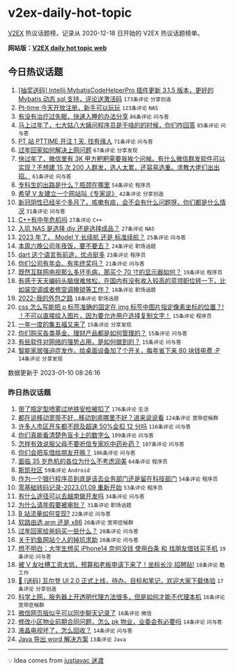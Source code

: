 # v2ex-daily-hot-topic

[V2EX](https://www.v2ex.com/) 热议话题榜，记录从 2020-12-18 日开始的 V2EX 热议话题榜单。

**网站版：[V2EX daily hot topic web](https://boojack.github.io/v2ex-daily-hot-topic-web/)**

## 今日热议话题

<!-- TODAY BEGIN -->

1. [[抽奖送码] Intellij MybatisCodeHelperPro 插件更新 3.1.5 版本，更好的 Mybatis 动态 sql 支持，评论送激活码](https://www.v2ex.com/t/907864) `173条评论` `分享创造`
1. [Pt-time 今天开放注册，新手可以玩玩](https://www.v2ex.com/t/907792) `123条评论` `NAS`
1. [有没有治疗过失眠，快速入睡的办法分享](https://www.v2ex.com/t/907790) `86条评论` `问与答`
1. [马上过年了，七大姑八大姨问程序员是干啥的的时候，你们咋回答](https://www.v2ex.com/t/907843) `85条评论` `问与答`
1. [PT 站 PTTIME 开注 1 天, 找有缘人](https://www.v2ex.com/t/907786) `71条评论` `问与答`
1. [过年回家如何解决上网问题](https://www.v2ex.com/t/907835) `67条评论` `分享发现`
1. [快过年了，微信里有 3K 甲方粑粑需要我挨个问候。有什么微信群发软件可以实现？不想建 15 次 200 人群发，选人太累，还容易选重。求教大佬们出出招。](https://www.v2ex.com/t/907798) `61条评论` `问与答`
1. [专科生的出路是什么？瓶颈在哪里](https://www.v2ex.com/t/907921) `54条评论` `程序员`
1. [希望 V 友建立一个网站叫《专家说》](https://www.v2ex.com/t/907899) `42条评论` `分享创造`
1. [新冠阴性已经半个多月了，咳嗽有痰，会不会有什么问题呀，你们都是什么情况](https://www.v2ex.com/t/907815) `31条评论` `问与答`
1. [C++有中年危机吗](https://www.v2ex.com/t/907824) `27条评论` `C++`
1. [入坑 NAS 是选择 diy 还是选择成品？](https://www.v2ex.com/t/907802) `27条评论` `NAS`
1. [2023 年了， Model Y 长续航 还是 标准续航？](https://www.v2ex.com/t/907826) `25条评论` `问与答`
1. [本周六晚公司年夜饭，要不要去？](https://www.v2ex.com/t/907917) `24条评论` `职场话题`
1. [dart 这个语言有前途，优点挺多](https://www.v2ex.com/t/907891) `23条评论` `程序员`
1. [你们公司有年会、有年终奖吗？](https://www.v2ex.com/t/907857) `21条评论` `问与答`
1. [既然互联网电视那么多坏毛病，那买个 70 寸的显示器如何？](https://www.v2ex.com/t/907804) `19条评论` `程序员`
1. [有感于天天编码头脑很难放松，在国内有没有收入较高的蓝领职位转一下，比如装空调或者修空调换锁等工作？](https://www.v2ex.com/t/907827) `18条评论` `职场话题`
1. [2022-我的外包之路](https://www.v2ex.com/t/907797) `18条评论` `职场话题`
1. [css 怎么写能把 p 标签准确的固定在 img 标签中图片指定像素坐标的位置？! ！不可以直接绘入图片，因为要允许用户选择复制文字！](https://www.v2ex.com/t/907868) `15条评论` `程序员`
1. [一年一度的集五福又来了](https://www.v2ex.com/t/907823) `15条评论` `分享发现`
1. [你们购买各类基金、理财产品都是如何管理的？](https://www.v2ex.com/t/907784) `15条评论` `问与答`
1. [有些软件对网络的强势占用，是如何做到的？](https://www.v2ex.com/t/907775) `15条评论` `问与答`
1. [智能家居强迫症发作，给桌面设备加了个开关，每年省下来 80 块钱电费 :P](https://www.v2ex.com/t/907910) `14条评论` `分享发现`

数据更新于 2023-01-10 08:26:16

<!-- TODAY END -->

### 昨日热议话题

<!-- YESTERDAY BEGIN -->

1. [带了瓶定型喷雾过地铁安检被扣了](https://www.v2ex.com/t/907496) `176条评论` `生活`
1. [都在说移动宽带不好...移动到底哪里不好？进来说说看](https://www.v2ex.com/t/907577) `124条评论` `宽带症候群`
1. [许多人市区开车都不顾及超速 50%会扣 12 分吗](https://www.v2ex.com/t/907498) `116条评论` `问与答`
1. [你们真能看清楚色盲卡上的数字么](https://www.v2ex.com/t/907617) `109条评论` `问与答`
1. [怎样有效说服父母不要听信专家吃中药补药？](https://www.v2ex.com/t/907513) `107条评论` `问与答`
1. [你们会把车借给朋友开嘛？](https://www.v2ex.com/t/907574) `106条评论` `问与答`
1. [面临 35 岁危机的各位为什么不考虑润美](https://www.v2ex.com/t/907682) `64条评论` `程序员`
1. [斯凯社区](https://www.v2ex.com/t/907526) `59条评论` `Android`
1. [作为一个银行程序员到底是该去业务部门还是留在科技部门](https://www.v2ex.com/t/907494) `54条评论` `程序员`
1. [零基础转码记录-2023.01.09 重新开始](https://www.v2ex.com/t/907584) `53条评论` `程序员`
1. [有什么途径可以去越南做开发吗](https://www.v2ex.com/t/907667) `34条评论` `问与答`
1. [为什么请年假要被审批？](https://www.v2ex.com/t/907571) `31条评论` `职场话题`
1. [B 站流量如何变现?](https://www.v2ex.com/t/907493) `22条评论` `问与答`
1. [软路由选 arm 还是 x86](https://www.v2ex.com/t/907656) `20条评论` `宽带症候群`
1. [过年回家给爸妈买一些什么？](https://www.v2ex.com/t/907635) `20条评论` `问与答`
1. [关于钓鱼网站个人的掉坑求助](https://www.v2ex.com/t/907490) `20条评论` `问与答`
1. [想不明白：大学生想买 iPhone14 奈何没钱 使用白条 和 找朋友借钱买手机](https://www.v2ex.com/t/907717) `19条评论` `问与答`
1. [被 V 友吐槽工资太低，预算和老板申请下来了！坐标长沙,招聘贴!](https://www.v2ex.com/t/907536) `18条评论` `酷工作`
1. [🎁 [送码] 瓦尔登 UI 2.0 正式上线，待办、目标和笔记，欢迎大家下载体验](https://www.v2ex.com/t/907512) `17条评论` `分享创造`
1. [科学上网，服务器上开透明代理方法很多，但是如何才能不代理本机](https://www.v2ex.com/t/907690) `16条评论` `宽带症候群`
1. [微信网页版似乎可以同步聊天记录了](https://www.v2ex.com/t/907489) `16条评论` `微信`
1. [修改小区物业前期合同问题，怎么 pk 物业，业委会有必要吗](https://www.v2ex.com/t/907721) `14条评论` `问与答`
1. [液晶电视坏了，怎么回收？](https://www.v2ex.com/t/907522) `14条评论` `问与答`
1. [Java 导出 word 解决方案](https://www.v2ex.com/t/907743) `13条评论` `Java`

<!-- YESTERDAY END -->

---

💡 Idea comes from [justjavac 迷渡](https://github.com/justjavac/)

